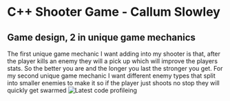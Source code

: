 # C++ Shooter Game - Callum Slowley
## Game design, 2 in unique game mechanics
The first unique game mechanic I want adding into my shooter is that, after the player kills an enemy they will a pick up which will improve the players stats. So the better you are and the longer you last the stronger you get.
For my second  unique game mechanic I want different enemy types that split into smaller enemies to make it so if the player just shoots no stop they will quickly get swarmed
![Latest code profileing](https://user-images.githubusercontent.com/56228888/103833440-f1ebeb80-5078-11eb-9aaa-24975ada2171.png)

